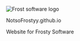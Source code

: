 ![Frost software logo](https://user-images.githubusercontent.com/99787566/166168695-e9bf000f-bbe3-424b-a9eb-9804d8154203.png)

NotsoFrostyy.github.io

Website for Frosty Software
